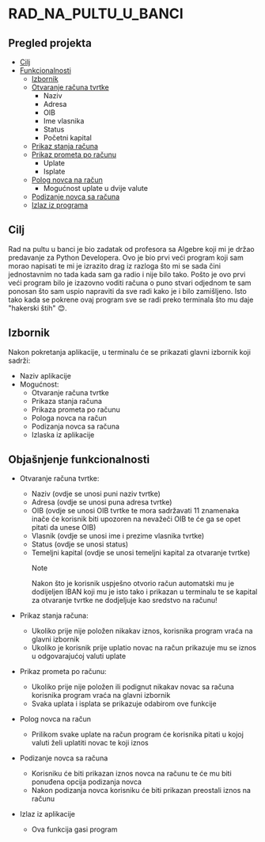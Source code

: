 # RAD_NA_PULTU_U_BANCI

## Pregled projekta

- [Cilj]()
- [Funkcionalnosti](#objašnjenje-funkcionalnosti)
  - [Izbornik](#izbornik)
  - [Otvaranje računa tvrtke](#objašnjenje-funkcionalnosti)
    - Naziv
    - Adresa
    - OIB
    - Ime vlasnika
    - Status
    - Početni kapital
  - [Prikaz stanja računa]()
  - [Prikaz prometa po računu]()
    - Uplate
    - Isplate
  - [Polog novca na račun]()
    - Mogućnost uplate u dvije valute
  - [Podizanje novca sa računa]()
  - [Izlaz iz programa]()

## Cilj

Rad na pultu u banci je bio zadatak od profesora sa Algebre koji mi je držao predavanje za Python Developera.
Ovo je bio prvi veći program koji sam morao napisati te mi je izrazito drag iz razloga što mi se sada čini jednostavnim no tada kada sam ga radio i nije bilo tako. Pošto je ovo prvi veći program bilo je izazovno voditi računa o puno stvari odjednom te sam ponosan što sam uspio napraviti da sve radi kako je i bilo zamišljeno. Isto tako kada se pokrene ovaj program sve se radi preko terminala što mu daje "hakerski štih" 😊.

## Izbornik

Nakon pokretanja aplikacije, u terminalu će se prikazati glavni izbornik koji sadrži:

- Naziv aplikacije
- Mogućnost:
  - Otvaranje računa tvrtke
  - Prikaza stanja računa
  - Prikaza prometa po računu
  - Pologa novca na račun
  - Podizanja novca sa računa
  - Izlaska iz aplikacije

## Objašnjenje funkcionalnosti

- Otvaranje računa tvrtke:

  - Naziv (ovdje se unosi puni naziv tvrtke)
  - Adresa (ovdje se unosi puna adresa tvrtke)
  - OIB (ovdje se unosi OIB tvrtke te mora sadržavati 11 znamenaka inače će korisnik biti upozoren na nevažeči OIB te će ga se opet pitati da unese OIB)
  - Vlasnik (ovdje se unosi ime i prezime vlasnika tvrtke)
  - Status (ovdje se unosi status)
  - Temeljni kapital (ovdje se unosi temeljni kapital za otvaranje tvrtke)
    > [!NOTE]
    > Nakon što je korisnik uspješno otvorio račun automatski mu je dodijeljen IBAN koji mu je isto tako i prikazan u terminalu te se kapital za otvaranje tvrtke ne dodjeljuje kao sredstvo na računu!

- Prikaz stanja računa:

  - Ukoliko prije nije položen nikakav iznos, korisnika program vraća na glavni izbornik
  - Ukoliko je korisnik prije uplatio novac na račun prikazuje mu se iznos u odgovarajućoj valuti uplate

* Prikaz prometa po računu:

  - Ukoliko prije nije položen ili podignut nikakav novac sa računa korisnika program vraća na glavni izbornik
  - Svaka uplata i isplata se prikazuje odabirom ove funkcije

* Polog novca na račun

  - Prilikom svake uplate na račun program će korisnika pitati u kojoj valuti želi uplatiti novac te koji iznos

* Podizanje novca sa računa

  - Korisniku će biti prikazan iznos novca na računu te će mu biti ponuđena opcija podizanja novca
  - Nakon podizanja novca korisniku će biti prikazan preostali iznos na računu

* Izlaz iz aplikacije
  - Ova funkcija gasi program
